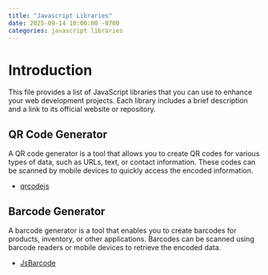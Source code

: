 ```yaml
---
title: "Javascript Libraries"
date: 2025-09-14 10:00:00 -0700
categories: javascript libraries
---
```


# Introduction 

This file provides a list of JavaScript libraries that you can use to enhance your web development projects. Each library includes a brief description and a link to its official website or repository.


## QR Code Generator

A QR code generator is a tool that allows you to create QR codes for various types of data, such as URLs, text, or contact information. These codes can be scanned by mobile devices to quickly access the encoded information.

- [qrcodejs](https://github.com/davidshimjs/qrcodejs)


## Barcode Generator

A barcode generator is a tool that enables you to create barcodes for products, inventory, or other applications. Barcodes can be scanned using barcode readers or mobile devices to retrieve the encoded data.

- [JsBarcode](https://github.com/metafloor/bwip-js)
